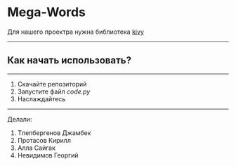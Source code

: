 # Mega-Words
Для нашего проектра нужна библиотека [kivy](https://kivy.org/)
***
## Как начать использовать?
---------------------------
1. Скачайте репозиторий
2. Запустите файл *code.py*
3. Наслаждайтесь
***
Делали:
1. Тлепбергенов Джамбек
2. Протасов Кирилл
3. Алла Сайгак
4. Невидимов Георгий
